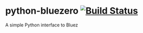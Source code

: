 # python-bluezero  [![Build Status](https://travis-ci.org/ukBaz/python-bluezero.svg)](https://travis-ci.org/ukBaz/python-bluezero)
A simple Python interface to Bluez
